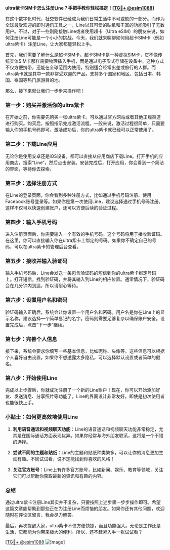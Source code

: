 **ultra紫卡SIM卡怎么注册Line？手把手教你轻松搞定！[[TG💪+ @esim1088](https://t.me/s/esim1088)]**

在这个数字化时代，社交软件已经成为我们日常生活中不可或缺的一部分。而作为全球最受欢迎的即时通讯工具之一，Line以其可爱的贴纸和丰富的功能吸引了无数用户。不过，对于一些刚刚接触Line或者使用超卡（Ultra eSIM）的朋友来说，如何注册Line可能是一个小小的挑战。今天，我们就来聊聊如何用超卡SIM卡（例如ultra紫卡）注册Line，让大家都能轻松上手。

首先，我们需要了解什么是超卡SIM卡。超卡SIM卡是一种虚拟SIM卡，它不像传统实体SIM卡那样需要物理插入手机，而是通过电子形式存储在设备中。这种方式不仅方便携带，还能在全球范围内使用，特别适合经常出差或旅行的人群。而ultra紫卡就是其中一款非常受欢迎的产品，支持多个国家和地区，包括日本、韩国、泰国等热门旅游目的地。

那么，接下来就让我们一步步来操作吧！

### **第一步：购买并激活你的ultra紫卡**

在开始之前，你需要先购买一张ultra紫卡。可以通过官方网站或者其他正规渠道进行购买。购买后，按照指示完成激活流程。一般来说，激活过程很简单，只需要输入你的手机号码即可。激活成功后，你的ultra紫卡就已经可以正常使用了。

### **第二步：下载Line应用**

无论你是使用安卓还是iOS设备，都可以直接从应用商店下载Line。打开手机的应用商店，搜索“Line”，然后点击安装。安装完成后，打开应用，你会看到一个简洁的界面，等待你去探索。

### **第三步：选择注册方式**

在Line的登录页面，你会看到多种注册方式，比如通过手机号码注册、使用Facebook账号登录等。如果你是第一次使用Line，建议选择通过手机号码注册。这样不仅可以快速创建账户，还可以方便后续的验证过程。

### **第四步：输入手机号码**

进入注册页面后，你需要输入一个有效的手机号码。这个号码将用于接收验证码。在这里，你可以直接输入你在ultra紫卡上绑定的号码。如果你不确定自己的号码，可以在ultra紫卡的管理后台查看。

### **第五步：接收并输入验证码**

输入手机号码后，Line会发送一条包含验证码的短信到你的ultra紫卡绑定号码上。打开短信，找到验证码，并将其输入到Line的相应位置。通常情况下，验证码会在几分钟内到达，所以请耐心等待。

### **第六步：设置用户名和密码**

验证码输入正确后，系统会让你设置一个用户名和密码。用户名是你在Line上的显示名称，建议选择一个简单易记的名字。密码则需要足够复杂以确保账户安全。设置完成后，点击“下一步”继续。

### **第七步：完善个人信息**

接下来，系统会要求你填写一些基本信息，比如昵称、头像等。这些信息可以根据个人喜好自由设置。如果你不想透露太多隐私，可以选择默认设置或者简单的假名。

### **第八步：开始使用Line**

完成以上步骤后，你就成功注册了一个新的Line账户！现在，你可以开始添加好友、发送消息、分享照片等功能了。Line的界面设计非常友好，即使是初次使用者也能很快上手。

### **小贴士：如何更高效地使用Line**

1. **利用语音通话和视频聊天功能**：Line的语音通话和视频聊天功能非常稳定，尤其是在国际通话方面表现优异。如果你经常与海外朋友联系，这将是一个不错的选择。
   
2. **尝试不同的主题和贴纸**：Line的主题和贴纸种类繁多，可以让你的消息更加生动有趣。不妨试试看，说不定能找到你喜欢的风格！

3. **关注官方账号**：Line上有许多官方账号，比如新闻、娱乐、教育等领域，关注它们可以帮助你获取最新的资讯和有趣的内容。

### **总结**

通过ultra紫卡注册Line其实并不复杂，只要按照上述步骤一步步操作即可。希望这篇文章能帮助到那些正在为注册Line而烦恼的朋友。如果你还有其他问题，欢迎随时在评论区留言，我会尽力解答。

最后，再次提醒大家，ultra紫卡不仅方便快捷，而且功能强大。无论是工作还是生活，它都能为你带来极大的便利。所以，还不赶紧入手一张试试看？

[[TG💪+ @esim1088](https://t.me/s/esim1088) ![Image](https://i.postimg.cc/4NQfJmqS/Snipaste-2025-05-13-00-14-12.png)]